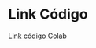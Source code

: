 <h1> Link Código</h1>
<a href="https://colab.research.google.com/drive/1yNwh4HmBDC0v2VDBBdPYfwxF8oQN4t1s?usp=sharing">Link código Colab<a/>
